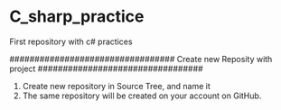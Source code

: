 # C_sharp_practice
First repository with c# practices

#################################
Create new Reposity with project
#################################
1. Create new repository in Source Tree, and name it
2. The same repository will be created on your account on GitHub.
